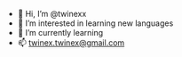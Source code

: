 - 👋 Hi, I’m @twinexx
- 👀 I’m interested in learning new languages
- 🌱 I’m currently learning 
- 📫 twinex.twinex@gmail.com

<!---
twinexx/twinexx is a ✨ special ✨ repository because its `README.md` (this file) appears on your GitHub profile.
You can click the Preview link to take a look at your changes.
--->
